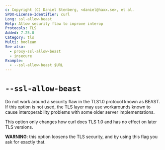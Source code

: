 ```yaml
---
c: Copyright (C) Daniel Stenberg, <daniel@haxx.se>, et al.
SPDX-License-Identifier: curl
Long: ssl-allow-beast
Help: Allow security flaw to improve interop
Protocols: TLS
Added: 7.25.0
Category: tls
Multi: boolean
See-also:
  - proxy-ssl-allow-beast
  - insecure
Example:
  - --ssl-allow-beast $URL
---
```


# `--ssl-allow-beast`

Do not work around a security flaw in the TLS1.0 protocol known as BEAST. If
this option is not used, the TLS layer may use workarounds known to cause
interoperability problems with some older server implementations.

This option only changes how curl does TLS 1.0 and has no effect on later TLS
versions.

**WARNING**: this option loosens the TLS security, and by using this flag you
ask for exactly that.
